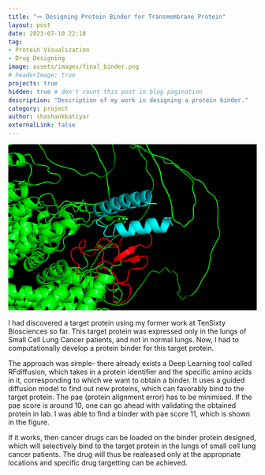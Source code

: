 ```yaml
---
title: "🪢 Designing Protein Binder for Transmembrane Protein"
layout: post
date: 2023-07-10 22:10
tag: 
- Protein Visualization
- Drug Designing
image: assets/images/final_binder.png
# headerImage: true
projects: true
hidden: true # don't count this post in blog pagination
description: "Description of my work in designing a protein binder."
category: project
author: shashankkatiyar
externalLink: false
---
```


![Protein Binder](/assets/images/final_binder.png)

I had discovered a target protein using my former work at TenSixty Biosciences so far. This target protein was expressed only in the lungs of Small Cell Lung Cancer patients, and not in normal lungs. Now, I had to computationally develop a protein binder for this target protein.

<p>The approach was simple- there already exists a Deep Learning tool called RFdiffusion, which takes in a protein identifier and the specific amino acids in it, corresponding to which we want to obtain a binder. It uses a guided diffusion model to find out new proteins, which can favorably bind to the target protein. The pae (protein alignment error) has to be minimised. If the pae score is around 10, one can go ahead with validating the obtained protein in lab. I was able to find a binder with pae score 11, which is shown in the figure.</p>

<p>If it works, then cancer drugs can be loaded on the binder protein designed, which will selectively bind to the target protein in the lungs of small cell lung cancer patients. The drug will thus be realeased only at the appropriate locations and specific drug targetting can be achieved.</p>
